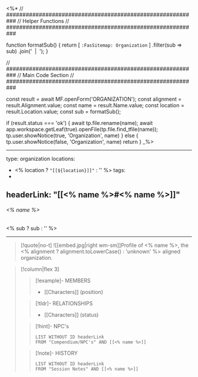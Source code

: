 <%*
// ###########################################################
//                        Helper Functions
// ###########################################################

function formatSub() {
	return [
		`:FasSitemap: Organization`
	]
  	.filter(sub => sub)
  	.join('&nbsp;&nbsp;|&nbsp;&nbsp;');
}

// ###########################################################
//                        Main Code Section
// ###########################################################

const result = await MF.openForm('ORGANIZATION');
const alignment = result.Alignment.value;
const name = result.Name.value;
const location = result.Location.value;
const sub = formatSub();

if (result.status === 'ok') {
    await tp.file.rename(name);
    await app.workspace.getLeaf(true).openFile(tp.file.find_tfile(name));
    tp.user.showNotice(true, 'Organization', name)
} else {
    tp.user.showNotice(false, 'Organization', name)
    return
}
_%>

---
type: organization
locations:
- <% location ? `"[[${location}]]"` : '' %>
tags:
 - 
headerLink: "[[<% name %>#<% name %>]]"
---

###### <% name %>
<span class="sub2"><% sub ? sub : '' %></span>
___

> [!quote|no-t]
> ![[embed.jpg|right wm-sm]]Profile of <% name %>, the <% alignment ? alignment.toLowerCase() : 'unknown' %> aligned organization.


> [!column|flex 3]
>>[!example]- MEMBERS
>> - [[Characters]] (position)
>
>>[!tldr]- RELATIONSHIPS
>> - [[Characters]] (status)
>
>>[!hint]- NPC's
>>```dataview
>>LIST WITHOUT ID headerLink
>>FROM "Compendium/NPC's" AND [[<% name %>]]
>
>>[!note]- HISTORY
>>```dataview
>>LIST WITHOUT ID headerLink
>>FROM "Session Notes" AND [[<% name %>]]
